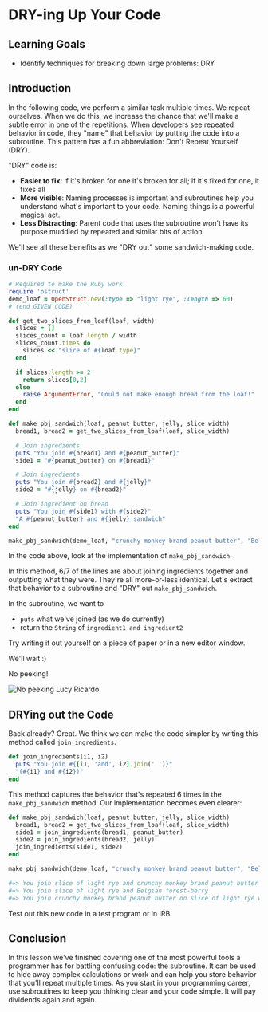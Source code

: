 # DRY-ing Up Your Code

## Learning Goals

- Identify techniques for breaking down large problems: DRY

## Introduction

In the following code, we perform a similar task multiple times. We repeat
ourselves. When we do this, we increase the chance that we'll make a subtle
error in one of the repetitions.  When developers see repeated behavior 
in code, they "name" that behavior by putting the code into a subroutine.
This pattern has a fun abbreviation: Don't Repeat Yourself (DRY).

"DRY" code is:

* **Easier to fix**: if it's broken for one it's broken for all; if it's fixed for
  one, it fixes all
* **More visible**: Naming processes is important and subroutines help you understand what's
  important to your code. Naming things is a powerful magical act.
* **Less Distracting**: Parent code that uses the subroutine won't have its
  purpose muddled by repeated and similar bits of action

We'll see all these benefits as we "DRY out" some sandwich-making code.

### un-DRY Code

```ruby
# Required to make the Ruby work.
require 'ostruct'
demo_loaf = OpenStruct.new(:type => "light rye", :length => 60)
# (end GIVEN CODE)

def get_two_slices_from_loaf(loaf, width)
  slices = []
  slices_count = loaf.length / width
  slices_count.times do
    slices << "slice of #{loaf.type}"
  end

  if slices.length >= 2
    return slices[0,2]
  else
    raise ArgumentError, "Could not make enough bread from the loaf!"
  end
end

def make_pbj_sandwich(loaf, peanut_butter, jelly, slice_width)
  bread1, bread2 = get_two_slices_from_loaf(loaf, slice_width)

  # Join ingredients
  puts "You join #{bread1} and #{peanut_butter}"
  side1 = "#{peanut_butter} on #{bread1}"

  # Join ingredients
  puts "You join #{bread2} and #{jelly}"
  side2 = "#{jelly} on #{bread2}"

  # Join ingredient on bread
  puts "You join #{side1} with #{side2}"
  "A #{peanut_butter} and #{jelly} sandwich"
end

make_pbj_sandwich(demo_loaf, "crunchy monkey brand peanut butter", "Belgian forest-berry", 2)
```

In the code above, look at the implementation of `make_pbj_sandwich`.

In this method, 6/7 of the lines are about joining ingredients together and
outputting what they were. They're all more-or-less identical. Let's extract
that behavior to a subroutine and "DRY" out `make_pbj_sandwich`.

In the subroutine, we want to 

* `puts` what we've joined (as we do currently)
* return the `String` of `ingredient1 and ingredient2`

Try writing it out yourself on a piece of paper or in a new editor window.

We'll wait :)

No peeking!

![No peeking Lucy Ricardo](https://media.giphy.com/media/26u8y41tkhGq81fr2/source.gif)

## DRYing out the Code

Back already? Great. We think we can make the code simpler by writing this
method called `join_ingredients`.

```ruby
def join_ingredients(i1, i2)
  puts "You join #{[i1, 'and', i2].join(' ')}"
  "(#{i1} and #{i2})"
end
```

This method captures the behavior that's repeated 6 times in the
`make_pbj_sandwich` method. Our implementation becomes even clearer:

```ruby
def make_pbj_sandwich(loaf, peanut_butter, jelly, slice_width)
  bread1, bread2 = get_two_slices_from_loaf(loaf, slice_width)
  side1 = join_ingredients(bread1, peanut_butter)
  side2 = join_ingredients(bread2, jelly)
  join_ingredients(side1, side2)
end

make_pbj_sandwich(demo_loaf, "crunchy monkey brand peanut butter", "Belgian forest-berry", 2)

#=> You join slice of light rye and crunchy monkey brand peanut butter
#=> You join slice of light rye and Belgian forest-berry
#=> You join crunchy monkey brand peanut butter on slice of light rye with Belgian forest-berry on slice of light rye
```

Test out this new code in a test program or in IRB.

## Conclusion

In this lesson we've finished covering one of the most powerful tools a
programmer has for battling confusing code: the subroutine. It can be used to
hide away complex calculations or work and can help you store behavior that
you'll repeat multiple times. As you start in your programming career, use
subroutines to keep you thinking clear and your code simple. It will pay
dividends again and again.
